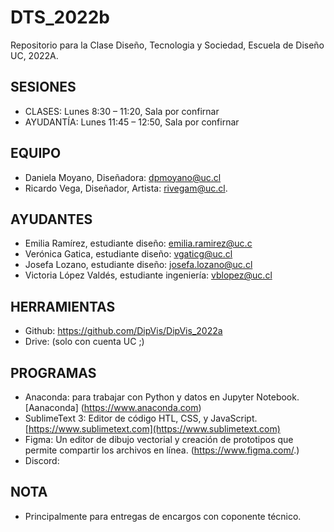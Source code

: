 # DTS_2022b 

Repositorio para la Clase Diseño, Tecnologia y Sociedad, Escuela de Diseño UC, 2022A. 

## SESIONES

* CLASES: Lunes 8:30 – 11:20, Sala por confirnar
* AYUDANTÍA: Lunes 11:45 – 12:50, Sala por confirnar

## EQUIPO 

* Daniela Moyano, Diseñadora: dpmoyano@uc.cl  
* Ricardo Vega, Diseñador, Artista: rivegam@uc.cl. 

## AYUDANTES 

* Emilia Ramírez, estudiante diseño: emilia.ramirez@uc.c
* Verónica Gatica, estudiante diseño: vgaticg@uc.cl
* Josefa Lozano, estudiante diseño: josefa.lozano@uc.cl 
* Victoria López Valdés, estudiante ingeniería: vblopez@uc.cl

## HERRAMIENTAS

* Github: https://github.com/DipVis/DipVis_2022a
* Drive: (solo con cuenta UC ;) 

## PROGRAMAS

* Anaconda: para trabajar con Python y datos en Jupyter Notebook. [Aanaconda] (https://www.anaconda.com)
* SublimeText 3: Editor de código HTL, CSS, y JavaScript. [https://www.sublimetext.com](https://www.sublimetext.com)
* Figma: Un editor de dibujo vectorial y creación de prototipos que permite compartir los archivos en línea. (https://www.figma.com/.)
* Discord: 

## NOTA

* Principalmente para entregas de encargos con coponente técnico. 


